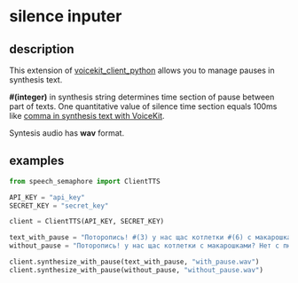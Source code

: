 # silence inputer

## description
This extension of [voicekit_client_python](https://github.com/TinkoffCreditSystems/voicekit_client_python) 
allows you to manage pauses in synthesis text.

__#(integer)__ in synthesis string determines time section of pause 
between part of texts. One quantitative value of silence time 
section equals 100ms like [comma in synthesis text with VoiceKit](https://voicekit.tinkoff.ru/docs/synthesis).

Syntesis audio has __wav__ format.

## examples

```python
from speech_semaphore import ClientTTS

API_KEY = "api_key"
SECRET_KEY = "secret_key"

client = ClientTTS(API_KEY, SECRET_KEY)

text_with_pause = "Поторопись! #(3) у нас щас котлетки #(6) с макарошками? #(6) Нет #(4) с пюрэшкой"
without_pause = "Поторопись! у нас щас котлетки с макарошками? Нет с пюрэшкой"

client.synthesize_with_pause(text_with_pause, "with_pause.wav")
client.synthesize_with_pause(without_pause, "without_pause.wav")
```
